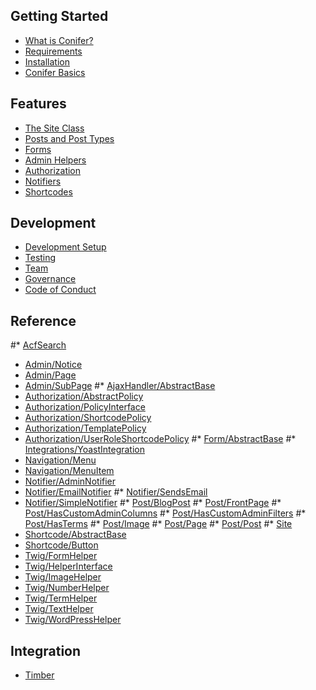 ## Getting Started

* [What is Conifer?](/what-is-conifer.md)
* [Requirements](/requirements.md)
* [Installation](/installation.md)
* [Conifer Basics](/basics.md)

## Features

* [The Site Class](/site.md)
* [Posts and Post Types](/posts.md)
* [Forms](/forms.md)
* [Admin Helpers](/admin.md)
* [Authorization](/authorization.md)
* [Notifiers](/notifiers.md)
* [Shortcodes](/shortcodes.md)

## Development

* [Development Setup](/dev-setup.md)
* [Testing](/testing.md)
* [Team](/team.md)
* [Governance](/governance.md)
* [Code of Conduct](/code-of-conduct.md)

## Reference

#* [AcfSearch](/reference-acfsearch.md)
* [Admin/Notice](/reference-admin-notice.md)
* [Admin/Page](/reference-admin-page.md)
* [Admin/SubPage](/reference-admin-subpage.md)
#* [AjaxHandler/AbstractBase](/reference-ajaxhandler-abstractbase.md)
* [Authorization/AbstractPolicy](/reference-authorization-abstractpolicy.md)
* [Authorization/PolicyInterface](/reference-authorization-policyinterface.md)
* [Authorization/ShortcodePolicy](/reference-authorization-shortcodepolicy.md)
* [Authorization/TemplatePolicy](/reference-authorization-templatepolicy.md)
* [Authorization/UserRoleShortcodePolicy](/reference-authorization-userroleshortcodepolicy.md)
#* [Form/AbstractBase](/reference-form-abstractbase.md)
#* [Integrations/YoastIntegration](/reference-integrations-yoastintegration.md)
* [Navigation/Menu](/reference-navigation-menu.md)
* [Navigation/MenuItem](/reference-navigation-menuitem.md)
* [Notifier/AdminNotifier](/reference-notifier-adminnotifier.md)
* [Notifier/EmailNotifier](/reference-notifier-emailnotifier.md)
#* [Notifier/SendsEmail](/reference-notifier-sendsemail.md)
* [Notifier/SimpleNotifier](/reference-notifier-simplenotifier.md)
#* [Post/BlogPost](/reference-post-blogpost.md)
#* [Post/FrontPage](/reference-post-frontpage.md)
#* [Post/HasCustomAdminColumns](/reference-post-hascustomadmincolumns.md)
#* [Post/HasCustomAdminFilters](/reference-post-hascustomadminfilters.md)
#* [Post/HasTerms](/reference-post-hasterms.md)
#* [Post/Image](/reference-post-image.md)
#* [Post/Page](/reference-post-page.md)
#* [Post/Post](/reference-post-post.md)
#* [Site](/reference-site.md)
* [Shortcode/AbstractBase](/reference-shortcode-abstractbase.md)
* [Shortcode/Button](/reference-shortcode-button.md)
* [Twig/FormHelper](/reference-twig-formhelper.md)
* [Twig/HelperInterface](/reference-twig-helperinterface.md)
* [Twig/ImageHelper](/reference-twig-imagehelper.md)
* [Twig/NumberHelper](/reference-twig-numberhelper.md)
* [Twig/TermHelper](/reference-twig-termhelper.md)
* [Twig/TextHelper](/reference-twig-texthelper.md)
* [Twig/WordPressHelper](/reference-twig-wordpresshelper.md)

## Integration

* [Timber](/timber.md)

